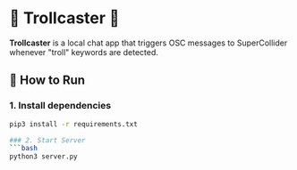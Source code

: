 # 🧌 Trollcaster 📡

**Trollcaster** is a local chat app that triggers OSC messages to SuperCollider whenever "troll" keywords are detected.

## 🚀 How to Run

### 1. Install dependencies

```bash
pip3 install -r requirements.txt

### 2. Start Server
```bash
python3 server.py
